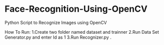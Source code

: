 # Face-Recognition-Using-OpenCV
Python Script to Recognize Images using OpenCV


How To Run:
1.Create two folder named dataset and trainner 
2.Run Data Set Generator.py and enter Id as 1
3.Run Recognizer.py .

